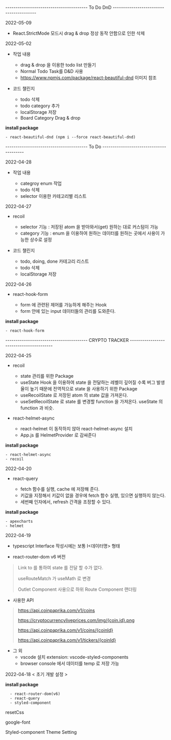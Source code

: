 ---------------------------------------- To Do DnD ----------------------------------------

2022-05-09

- React.StrictMode 모드시 drag & drop 정상 동작 안함으로 인한 삭제

2022-05-02

- 작업 내용

  - drag & drop 을 이용한 todo list 만들기
  - Normal Todo Task를 D&D 사용
  - https://www.npmjs.com/package/react-beautiful-dnd 이미지 참조

- 코드 챌린지

  - todo 삭제
  - todo category 추가
  - localStorage 저장
  - Board Category Drag & drop

<b>install package</b>

    - react-beautiful-dnd (npm i --force react-beautiful-dnd)

---------------------------------------- To Do ----------------------------------------

2022-04-28

- 작업 내용

  - categroy enum 작업
  - todo 삭제
  - selector 이용한 카테고리별 리스트

2022-04-27

- recoil

  - selector 기능 : 저장된 atom 을 받아와서(get) 원하는 대로 커스텀이 가능
  - category 기능 : enum 을 이용하여 원하는 데이터를 원하는 곳에서 사용이 가능한 상수로 설정

- 코드 챌린지

  - todo, doing, done 카테고리 리스트
  - todo 삭제
  - localStorage 저장

2022-04-26

- react-hook-form

  - form 에 관련된 제어를 가능하게 해주는 Hook
  - form 안에 있는 input 데이터들의 관리를 도와준다.

<b>install package</b>

    - react-hook-form

---------------------------------------- CRYPTO TRACKER ----------------------------------------

2022-04-25

- recoil

  - state 관리를 위한 Package
  - useState Hook 을 이용하여 state 을 전달하는 레벨이 깊어질 수록 버그 발생율이 높기 때문에 전역적으로 state 을 사용하기 위한 Package
  - useRecoilState 로 저장된 atom 의 state 값을 가져온다.
  - useSetRecoilState 로 state 를 변경할 function 을 가져온다. useState 의 function 과 비슷.

- react-helmet-async

  - react-helmet 이 동작하지 않아 react-helmet-async 설치
  - App.js 를 HelmetProvider 로 감싸준다

<b>install package</b>

    - react-helmet-async
    - recoil

2022-04-20

- react-query

  - fetch 함수를 실행, cache 에 저장해 준다.
  - 키값을 지정해서 키값이 없을 경우에 fetch 함수 실행, 있으면 실행하지 않는다.
  - 세번째 인자에서, refresh 간격을 조정할 수 있다.

<b>install package</b>

    - apexcharts
    - helmet

2022-04-19

- typescript Interface 작성시에는 보통 I<데이터명> 형태

- react-router-dom v6 버전

> Link to 를 통하여 state 를 전달 할 수가 없다.
>
> useRouteMatch 가 useMath 로 변경
>
> Outlet Component 사용으로 하위 Route Component 랜더링

- 사용한 API

> https://api.coinpaprika.com/v1/coins
>
> https://cryptocurrencyliveprices.com/img/{coin.id}.png
>
> https://api.coinpaprika.com/v1/coins/{coinId}
>
> https://api.coinpaprika.com/v1/tickers/{coinId}

- 그 외
  - vscode 설치 extension: vscode-styled-components
  - browser console 에서 데이터를 temp 로 저장 가능

2022-04-18 < 초기 개발 설정 >

<b>install package</b>

      - react-router-dom(v6)
      - react-query
      - styled-component

resetCss

google-font

Styled-component Theme Setting
